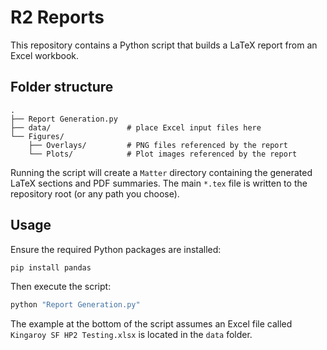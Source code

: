 # R2 Reports

This repository contains a Python script that builds a LaTeX report from an Excel workbook.

## Folder structure

```
.
├── Report Generation.py
├── data/                 # place Excel input files here
└── Figures/
    ├── Overlays/         # PNG files referenced by the report
    └── Plots/            # Plot images referenced by the report
```

Running the script will create a `Matter` directory containing the generated LaTeX sections and PDF summaries. The main `*.tex` file is written to the repository root (or any path you choose).

## Usage

Ensure the required Python packages are installed:

```bash
pip install pandas
```

Then execute the script:

```bash
python "Report Generation.py"
```

The example at the bottom of the script assumes an Excel file called `Kingaroy SF HP2 Testing.xlsx` is located in the `data` folder.
